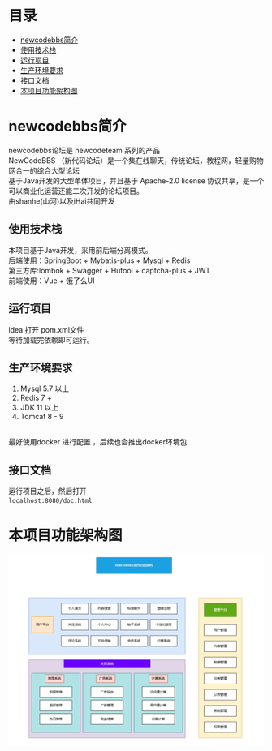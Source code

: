 # 目录
* <a href="#newcodebbs简介">newcodebbs简介</a>
* <a href="#使用技术栈">使用技术栈</a>
* <a href="#运行项目">运行项目</a>
* <a href="#生产环境要求">生产环境要求</a>
* <a href="#接口文档">接口文档</a>
* <a href="#生产环境要求">本项目功能架构图</a>

# newcodebbs简介
newcodebbs论坛是 newcodeteam 系列的产品<br>
NewCodeBBS （新代码论坛）是一个集在线聊天，传统论坛，教程网，轻量购物网合一的综合大型论坛<br>
基于Java开发的大型单体项目，并且基于 Apache-2.0 license 协议共享，是一个可以商业化运营还能二次开发的论坛项目。<br>
由shanhe(山河)以及iHai共同开发<br>

## 使用技术栈
本项目基于Java开发，采用前后端分离模式。<br>
后端使用：SpringBoot + Mybatis-plus + Mysql + Redis <br>
第三方库:lombok + Swagger + Hutool + captcha-plus + JWT <br>
前端使用：Vue + 饿了么UI

## 运行项目
idea 打开 pom.xml文件<br>
等待加载完依赖即可运行。

## 生产环境要求
1. Mysql 5.7 以上
2. Redis 7 + 
3. JDK 11 以上
4. Tomcat 8 - 9 
<br>
最好使用docker 进行配置 ，后续也会推出docker环境包

## 接口文档
运行项目之后，然后打开<br>
`localhost:8080/doc.html`


# 本项目功能架构图
![img.png](src/main/resources/assets/img.png)